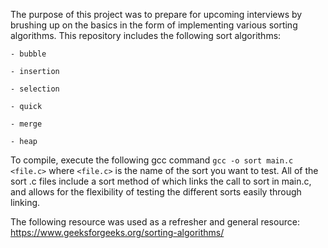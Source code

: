 The purpose of this project was to prepare for upcoming interviews by
brushing up on the basics in the form of implementing various sorting algorithms.
This repository includes the following sort algorithms:

    - bubble

    - insertion

    - selection

    - quick

    - merge

    - heap

To compile, execute the following gcc command
    `gcc -o sort main.c <file.c>`
where `<file.c>` is the name of the sort you want to test.
All of the sort .c files include a sort method of which links
the call to sort in main.c, and allows for the flexibility of
testing the different sorts easily through linking.

The following resource was used as a refresher and general resource:
https://www.geeksforgeeks.org/sorting-algorithms/

